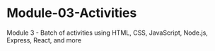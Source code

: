 # Module-03-Activities
Module 3 - Batch of activities using HTML, CSS, JavaScript, Node.js, Express, React, and more

